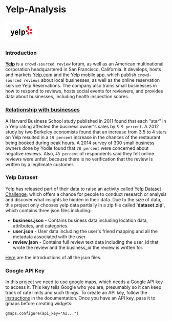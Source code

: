 # Yelp-Analysis

<img src="images/Yelp_RGB_fullcolor_outline.png" width="100">

### Introduction
[**Yelp**](https://en.wikipedia.org/wiki/Yelp) is a `crowd-sourced review` forum, as well as an American multinational corporation headquartered in San Francisco, 
California. It develops, hosts and markets [Yelp.com](https://www.yelp.com) and the Yelp mobile app, which publish 
`crowd-sourced reviews` about local businesses, as well as the online reservation service Yelp Reservations. 
The company also trains small businesses in how to respond to reviews, hosts social events for reviewers, and 
provides data about businesses, including health inspection scores.

### [Relationship with businesses](https://en.wikipedia.org/wiki/Yelp#Relationship_with_businesses)
A Harvard Business School study published in 2011 found that each "star" in a Yelp rating affected the business owner's 
sales by `5–9 percent`. A 2012 study by two Berkeley economists found that an increase from 3.5 to 4 stars on Yelp 
resulted in a `19 percent` increase in the chances of the restaurant being booked during peak hours. A 2014 survey of 
300 small business owners done by Yodle found that `78 percent` were concerned about negative reviews. Also, `43 percent` 
of respondents said they felt online reviews were unfair, because there is no verification that the review is written 
by a legitimate customer.

### Yelp Dataset
Yelp has released part of their data to raise an activity called 
[Yelp Dataset Challenge](https://www.yelp.com/dataset/challenge), which offers a chance for people to conduct research 
or analysis and discover what insights lie hidden in their data. Due to the size of data, this project only chooses 
yelp data partially in a zip file called **'dataset.zip'**, which contains three json files including:

- **business.json** - Contains business data including location data, attributes, and categories.
- **user.json** - User data including the user's friend mapping and all the metadata associated with the user.
- **review.json** - Contains full review text data including the user_id that wrote the review and the business_id the review 
is written for.

[Here]( https://www.yelp.com/dataset/documentation/json) are the introductions of all the json files.

### Google API Key
In this project we need to use google maps, which needs a Google API key to access it. This key tells Google who you are, presumably so it can keep track of rate limits and such things. To create an API key, follow the [instructions](http://jupyter-gmaps.readthedocs.io/en/latest/authentication.html) in the documentation. Once you have an API key, pass it to gmaps before creating widgets:
```
gmaps.configure(api_key="AI...")
```
